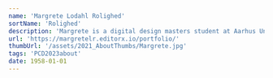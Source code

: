 ```yaml
---
name: 'Margrete Lodahl Rolighed'
sortName: 'Rolighed'
description: 'Margrete is a digital design masters student at Aarhus University with an interest in posthumanism, physical computing and aesthetic programming. She has a love for plants and is currently working with plants and sensor technology in the field of more-than-human research at the experimental project Growing CoDesign'
url: 'https://margretelr.editorx.io/portfolio/'
thumbUrl: '/assets/2021_AboutThumbs/Margrete.jpg'
tags: 'PCD2023about'
date: 1958-01-01
---
```

